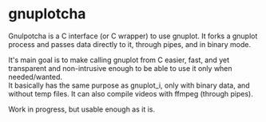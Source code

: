 gnuplotcha
==========

Gnulpotcha is a C interface (or C wrapper) to use gnuplot.
It forks a gnuplot process and passes data directly to it,
through pipes, and in binary mode.

It's main goal is to make calling gnuplot from C easier, fast,
and yet transparent and non-intrusive enough to be able to use it
only when needed/wanted.  
It basically has the same purpose as gnuplot_i,
only with binary data, and without temp files.
It can also compile videos with ffmpeg (through pipes).

Work in progress, but usable enough as it is.
